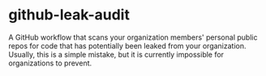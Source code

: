 # github-leak-audit
A GitHub workflow that scans your organization members' personal public repos for code that has potentially been leaked from your organization. Usually, this is a simple mistake, but it is currently impossible for organizations to prevent.
